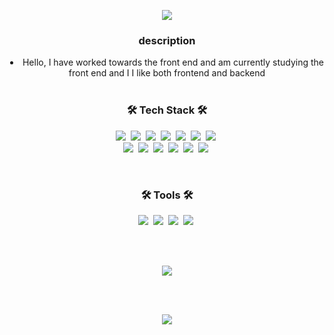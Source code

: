 <p align="center">
  <img src="https://capsule-render.vercel.app/api?type=waving&color=gradient&height=200&section=header&text=YoungMinYoon&fontSize=50" />  
</p>

<h3 align="center">description</h3>
<li align="center">
  Hello, I have worked towards the front end and am currently studying the front end and I
  I like both frontend and backend
</li>

<br />

<h3 align="center">🛠 Tech Stack 🛠</h3>

<p align="center">
  <img src="https://img.shields.io/badge/HTML5-E34F26?style=flat-square&logo=HTML5&logoColor=white"/></a>&nbsp
  <img src="https://img.shields.io/badge/CSS3-1572B6?style=flat-square&logo=CSS3&logoColor=white"/></a>&nbsp 
  <img src="https://img.shields.io/badge/JavaScript-F7DF1E?style=flat-square&logo=JavaScript&logoColor=white"/></a>&nbsp 
  <img src="https://img.shields.io/badge/jQuery-0769AD?style=flat-square&logo=jQuery&logoColor=white"/></a>&nbsp 
  <img src="https://img.shields.io/badge/Vue3-4FC08D?style=flat-square&logo=Vue.js&logoColor=white"/></a>&nbsp 
  <img src="https://img.shields.io/badge/Vite-646CFF?style=flat-square&logo=Vite&logoColor=white"/></a>&nbsp 
  <img src="https://img.shields.io/badge/Webpack-8DD6F9?style=flat-square&logo=Webpack&logoColor=white"/></a>&nbsp 
  <br />
  <img src="https://img.shields.io/badge/MySQL-4479A1?style=flat-square&logo=MySQL&logoColor=white"/></a>&nbsp 
  <img src="https://img.shields.io/badge/PHP-777BB4?style=flat-square&logo=PHP&logoColor=white"/></a>&nbsp 
  <img src="https://img.shields.io/badge/AWS-232F3E?style=flat-square&logo=Amazon AWS&logoColor=white"/></a>&nbsp 
  <img src="https://img.shields.io/badge/Sass-CC6699?style=flat-square&logo=Sass&logoColor=white"/></a>&nbsp 
  <img src="https://img.shields.io/badge/Ubuntu-E95420?style=flat-square&logo=Ubuntu&logoColor=white"/></a>&nbsp 
  <img src="https://img.shields.io/badge/Node.js-339933?style=flat-square&logo=Node.js&logoColor=white"/></a>&nbsp 
</p>

<br />

<h3 align="center">🛠 Tools 🛠</h3>

<p align="center">
  <img src="https://img.shields.io/badge/Netlify-00C7B7?style=flat-square&logo=Netlify&logoColor=white"/></a>&nbsp
  <img src="https://img.shields.io/badge/Visual Studio Code-007ACC?style=flat-square&logo=Visual Studio Code&logoColor=white"/></a>&nbsp 
  <img src="https://img.shields.io/badge/GitHub-181717?style=flat-square&logo=GitHub&logoColor=white"/></a>&nbsp
  <img src="https://img.shields.io/badge/Notion-000000?style=flat-square&logo=Notion&logoColor=white"/></a>&nbsp
</p>
<br />
<br />

<p align="center">
 <img src="https://github-readme-stats.vercel.app/api?username=rhenfla0312&show_icons=true&theme=radical">
</p>

<!-- ![Anurag's GitHub stats](https://github-readme-stats.vercel.app/api?username=rhenfla0312&show_icons=true&theme=radical) -->
<!-- [![Solved.ac Profile](http://mazassumnida.wtf/api/v2/generate_badge?boj=yym1623)](https://solved.ac/yym1623) -->
<br />
<br />

<p align="center">
<a href="https://hits.seeyoufarm.com"><img src="https://hits.seeyoufarm.com/api/count/incr/badge.svg?url=https%3A%2F%2Fgithub.com%2Frhenfla0312&count_bg=%23ED6DA3&title_bg=%2386757E&icon=github.svg&icon_color=%23E1DEDE&title=hits&edge_flat=false"/></a>
</p>
